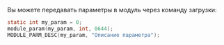 Вы можете передавать параметры в модуль через команду загрузки:

```c
static int my_param = 0;
module_param(my_param, int, 0644);
MODULE_PARM_DESC(my_param, "Описание параметра");
```

